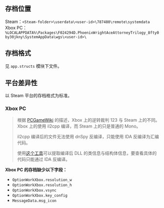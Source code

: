 ## 存档位置
Steam：`<Steam-folder>\userdata\<user-id>\787480\remote\systemdata`
Xbox PC：`%LOCALAPPDATA%\Packages\F024294D.PhoenixWrightAceAttorneyTrilogy_8fty0by30jkny\SystemAppData\wgs\<user-id>\`

## 存档格式
见 `app.structs` 模块下文件。

## 平台差异性
以 Steam 平台的存档格式为标准。

### Xbox PC
> 根据 [PCGameWiki](https://www.pcgamingwiki.com/wiki/Phoenix_Wright:_Ace_Attorney_Trilogy#cite_ref-6) 的描述，Xbox 上的逆转裁判 123 与 Steam 上的不同。Xbox 上的使用 il2cpp 编译，而 Steam 上的只是普通的 Mono。
>
> il2cpp 编译后的文件无法使用 dnSpy 反编译，只能使用 IDA 反编译为汇编代码。
> 
> 使用[这个工具](https://github.com/Perfare/Il2CppDumper)可以提取编译后 DLL 的类信息与结构体信息，要查看具体的代码只能通过 IDA 反编译。

**Xbox PC 的存档缺少以下字段：**
* `OptionWorkXbox.resolution_w`
* `OptionWorkXbox.resolution_h`
* `OptionWorkXbox.vsync`
* `OptionWorkXbox.key_config`
* `MessageData.msg_icon`